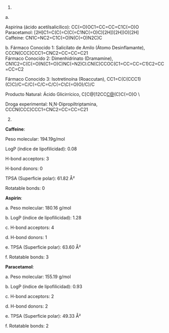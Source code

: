 1.

a. 

Aspirina (ácido acetilsalicílico): CC(=O)OC1=CC=CC=C1C(=O)O \
Paracetamol: [2H]C1=C(C(=C(C(=C1NC(=O)C)[2H])[2H])O)[2H] \
Caffeine: CN1C=NC2=C1C(=O)N(C(=O)N2C)C


b. 
Fármaco Conocido 1: Salicilato de Amilo (Átomo Desinflamante), CCCN(CCC)CCC1=CNC2=CC=CC=C21 \
Fármaco Conocido 2: Dimenhidrinato (Dramamine), CN1C2=C(C(=O)N(C1=O)C)NC(=N2)Cl.CN(C)CCOC(C1=CC=CC=C1)C2=CC=CC=C2

Fármaco Conocido 3: Isotretinoína (Roaccutan), CC1=C(C(CCC1)(C)C)/C=C/C(=C/C=C/C(=C\C(=O)O)/C)/C 

Producto Natural: Ácido Glicirrícico, C[C@]12CC[C@](C[C@H]1C3=CC(=O)[C@@H]4[C@]5(CC[C@@H](C([C@@H]5CC[C@]4([C@@]3(CC2)C)C)(C)C)O[C@@H]6[C@@H]([C@H]([C@@H]([C@H](O6)C(=O)O)O)O)O[C@H]7[C@@H]([C@H]([C@@H]([C@H](O7)C(=O)O)O)O)O)C)(C)C(=O)O \

Droga experimental: N,N-Dipropiltriptamina, CCCN(CCC)CCC1=CNC2=CC=CC=C21

2.
**Caffeine**:
  
Peso molecular: 194.19g/mol

LogP (índice de lipofilicidad): 0.08

H-bond acceptors: 3

H-bond donors: 0 

TPSA (Superficie polar): 61.82 Å²

Rotatable bonds: 0

**Aspirin**:

a. Peso molecular: 180.16 g/mol

b. LogP (índice de lipofilicidad): 1.28

c. H-bond acceptors: 4

d. H-bond donors: 1

e. TPSA (Superficie polar): 63.60 Å²

f. Rotatable bonds: 3


**Paracetamol**:

a. Peso molecular: 	155.19 g/mol

b. LogP (índice de lipofilicidad): 0.93

c. H-bond acceptors: 2

d. H-bond donors: 2

e. TPSA (Superficie polar): 49.33 Å²

f. Rotatable bonds: 2
